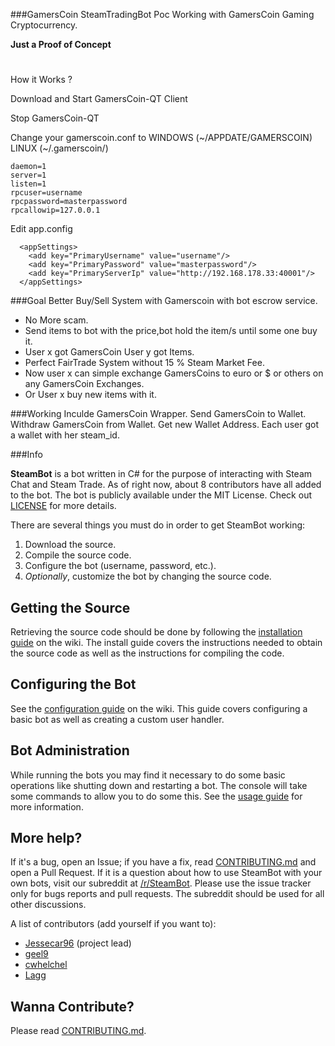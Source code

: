 ###GamersCoin SteamTradingBot Poc
Working with GamersCoin Gaming Cryptocurrency.

**Just a Proof of Concept**
#
#
How it Works ?

Download and Start GamersCoin-QT Client

Stop GamersCoin-QT

Change your gamerscoin.conf to WINDOWS (~/APPDATE/GAMERSCOIN) LINUX (~/.gamerscoin/)

```
daemon=1
server=1
listen=1
rpcuser=username
rpcpassword=masterpassword
rpcallowip=127.0.0.1
```

Edit app.config
```
  <appSettings>
    <add key="PrimaryUsername" value="username"/>
    <add key="PrimaryPassword" value="masterpassword"/>
    <add key="PrimaryServerIp" value="http://192.168.178.33:40001"/>
  </appSettings>
```

###Goal
Better Buy/Sell System with Gamerscoin with bot escrow service.

-	No More scam.<br>
-	Send items to bot with the price,bot hold the item/s until some one buy it.<br>
-	User x got GamersCoin User y got Items.<br>
-	Perfect FairTrade System without 15 % Steam Market Fee.<br>
-	Now user x can simple exchange GamersCoins to euro or $ or others on any GamersCoin Exchanges.<br>
-	Or User x buy new items with it.<br>

###Working
Inculde GamersCoin Wrapper.
Send GamersCoin to Wallet.
Withdraw GamersCoin from Wallet.
Get new Wallet Address.
Each user got a wallet with her steam_id.

###Info

**SteamBot** is a bot written in C# for the purpose of interacting with Steam Chat and Steam Trade.  As of right now, about 8 contributors have all added to the bot.  The bot is publicly available under the MIT License. Check out [LICENSE] for more details.

There are several things you must do in order to get SteamBot working:

1. Download the source.
2. Compile the source code.
3. Configure the bot (username, password, etc.).
4. *Optionally*, customize the bot by changing the source code.

## Getting the Source

Retrieving the source code should be done by following the [installation guide] on the wiki. The install guide covers the instructions needed to obtain the source code as well as the instructions for compiling the code.

## Configuring the Bot

See the [configuration guide] on the wiki. This guide covers configuring a basic bot as well as creating a custom user handler.

## Bot Administration

While running the bots you may find it necessary to do some basic operations like shutting down and restarting a bot. The console will take some commands to allow you to do some this. See the [usage guide] for more information.

## More help?
If it's a bug, open an Issue; if you have a fix, read [CONTRIBUTING.md] and open a Pull Request.  If it is a question about how to use SteamBot with your own bots, visit our subreddit at [/r/SteamBot](http://www.reddit.com/r/SteamBot). Please use the issue tracker only for bugs reports and pull requests. The subreddit should be used for all other  discussions.


A list of contributors (add yourself if you want to):

- [Jessecar96](http://steamcommunity.com/id/jessecar) (project lead)
- [geel9](http://steamcommunity.com/id/geel9)
- [cwhelchel](http://steamcommunity.com/id/cmw69krinkle)
- [Lagg](http://lagg.me)

## Wanna Contribute?
Please read [CONTRIBUTING.md].


   [installation guide]: https://github.com/Jessecar96/SteamBot/wiki/Installation-Guide
   [CONTRIBUTING.md]: https://github.com/Jessecar96/SteamBot/blob/master/CONTRIBUTING.md
   [LICENSE]: https://github.com/Jessecar96/SteamBot/blob/master/LICENSE
   [configuration guide]: https://github.com/Jessecar96/SteamBot/wiki/Configuration-Guide
   [usage guide]: https://github.com/Jessecar96/SteamBot/wiki/Usage-Guide
